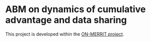 # ABM on dynamics of cumulative advantage and data sharing

This project is developed within the [ON-MERRIT project](https://on-merrit.eu).

